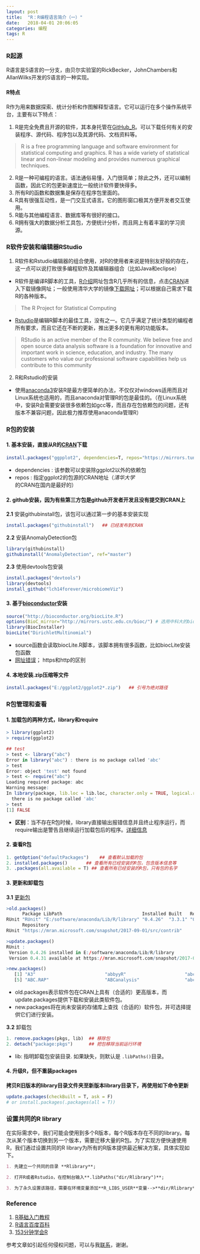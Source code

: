 ```yaml
---
layout: post
title:  "R：R编程语言简介（一）"
date:   2018-04-01 20:06:05
categories: 编程
tags: R
---
```


### R起源

R语言是S语言的一分支，由贝尔实验室的RickBecker，JohnChambers和AllanWilks开发的S语言的一种实现。

#### R特点

R作为用来数据探索、统计分析和作图解释型语言。它可以运行在多个操作系统平台，主要有以下特点：

1. R是完全免费且开源的软件，其本身托管在[GitHub_R](https://github.com/topics/r)。可以下载任何有关的安装程序、源代码、程序包以及其源代码、文档资料等。

> R is a free programming language and software environment for statistical computing and graphics. R has a wide variety of statistical linear and non-linear modeling and provides numerous graphical techniques.

2. R是一种可编程的语言。语法通俗易懂，入门很简单；除此之外，还可以编制函数，因此它的包更新速度比一般统计软件要快得多。
3. 所有R的函数和数据集是保存在程序包里面的。
4. R具有很强互动性，是一门交互式语言。它的图形窗口极其方便开发者交互使用。
5. R能与其他编程语言、数据库等有很好的接口。
6. R拥有强大的数据分析工具包，方便统计分析，而且网上有着丰富的学习资源。



### R软件安装和编辑器RStudio

1. R软件和Rstudio编辑器的组合使用，对R的使用者来说是特别友好般的存在，这一点可以说打败很多编程软件及其编辑器组合（比如Java和eclipse）


- R软件是编译R脚本的工具，[R介绍](https://www.r-project.org/)网址包含R几乎所有的信息，点击[CRAN](https://cran.r-project.org/mirrors.html)进入下载镜像网址；一般使用清华大学的镜像[下载网址](https://mirrors.tuna.tsinghua.edu.cn/CRAN/)；可以根据自己需求下载R的各种版本。

> The R Project for Statistical Computing

- [Rstudio](https://www.rstudio.com/)是编辑R脚本的最佳工具，没有之一。它几乎满足了统计类型的编程者所有要求，而且它还在不断的更新，推出更多的更有用的功能版本。

> RStudio is an active member of the R community. We believe free and open source data analysis software is a foundation for innovative and important work in science, education, and industry. The many customers who value our professional software capabilities help us contribute to this community

2. R和Rstudio的安装

- 使用[anaconda3](https://anaconda.org/)安装R是最方便简单的办法，不仅仅对windows适用而且对Linux系统也适用的，而且anaconda对管理R的包是最佳的。（在Linux系统中，安装R会需要安装很多依赖包如gcc等，而且存在包依赖包的问题，还有版本不兼容问题，因此极力推荐使用anaconda管理R）



### R包的安装

#### 1. 基本安装，直接从R的[CRAN](https://mirrors.tuna.tsinghua.edu.cn/CRAN/)下载

```R
install.packages("ggpplot2", dependencies=T, repos="https://mirrors.tuna.tsinghua.edu.cn/CRAN")
```

* dependencies : 该参数可以安装除ggplot2以外的依赖包
* repos : 指定ggplot2的包源的CRAN地址（*清华大学*的CRAN在国内是最好的）



#### 2. github安装，因为有些第三方包是github开发者开发且没有提交到CRAN上 

**2.1** 安装githubinstall包，该包可以通过第一步的基本安装实现
```R
install.packages("githubinstall")   ## 已经发布到CRAN
```
**2.2** 安装AnomalyDetection包

```R
library(githubinstall)
githubinstall("AnomalyDetection", ref="master")
```
**2.3** 使用devtools包安装
```R
install.packages("devtools")
library(devtools)
install_github("lch14forever/microbiomeViz")
```

#### 3. 基于[bioconductor](https://www.bioconductor.org/)安装

```R
source("http://bioconductor.org/biocLite.R")
options(BioC_mirror="http://mirrors.ustc.edu.cn/bioc/") # 选用中科大的bioconductor镜像
library(BiocInstaller)
biocLite("DirichletMultinomial")
```

- source函数会读取biocLite.R脚本，该脚本拥有很多函数，比如biocLite安装包函数
- [网址错误](https://support.bioconductor.org/p/74540/)； https和http的区别



#### 4. 本地安装.zip压缩等文件

```R
install.packages("E:/ggplot2/ggplot2*.zip")   ## 引号为绝对路径
```



### R包管理和查看

#### 1. **加载包的两种方式，library和require**

```R
> library(ggplot2)
> require(ggplot2)

## test 
> test <- library("abc")
Error in library("abc") : there is no package called 'abc'
> test
Error: object 'test' not found
> test <- require("abc")
Loading required package: abc
Warning message:
In library(package, lib.loc = lib.loc, character.only = TRUE, logical.return = TRUE,  :
  there is no package called 'abc'
> test
[1] FALSE
```

- **区别**：当不存在R包时候，library直接输出报错信息并且终止程序运行，而require输出是警告且继续运行加载包后的程序。[详细信息](https://stackoverflow.com/questions/5595512/what-is-the-difference-between-require-and-library)



#### 2. **查看R包**

```R
1. getOption("defaultPackages")    ## 查看默认加载的包
2. installed.packages()       ## 查看所有已经安装的R包，包含版本信息等
3. .packages(all.available = T) ## 查看所有已经安装的R包，只有包的名字
```



#### 3. 更新和卸载包

**3.1** [更新包](https://www.rdocumentation.org/packages/utils/versions/3.4.3/topics/update.packages)

```R
>old.packages()
      Package LibPath                              Installed Built   ReposVer
RUnit "RUnit" "E:/software/anaconda/Lib/R/library" "0.4.26"  "3.3.1" "0.4.31"
      Repository                                                  
RUnit "https://mran.microsoft.com/snapshot/2017-09-01/src/contrib"

>update.packages()
RUnit :
 Version 0.4.26 installed in E:/software/anaconda/Lib/R/library 
 Version 0.4.31 available at https://mran.microsoft.com/snapshot/2017-09-01

>new.packages()
   [1] "A3"                          "abbyyR"                      "abc"                         "abc.data"                   
   [5] "ABC.RAP"                     "ABCanalysis"                 "abcdeFBA"                    #"ABCoptim"
```

- old.packages表示软件包在CRAN上具有（合适的）更高版本，而update.packages提供下载和安装此类软件包。
- new.packages将在尚未安装的存储库上查找（合适的）软件包，并可选择提供它们进行安装。



**3.2** 卸载包

```R
1. remove.packages(pkgs, lib)  ## 移除包
2. detach("package:pkgs")      ## 把包移除当前运行环境
```
- lib: 指明卸载包安装目录. 如果缺失，则默认是 `.libPaths()`目录。



#### 4. 升级R，但不重装packages

**拷贝R旧版本的library目录文件夹至新版本library目录下，再使用如下命令更新**

```R
update.packages(checkBuilt = T, ask = F)
# or install.packages(.packages(all = T))
```

### 设置共同的R library

在实际需求中，我们可能会使用到多个R版本，每个R版本存在不同的library。每次从某个版本切换到另一个版本，需要迁移大量的R包。为了实现方便快速使用R，我们通过设置共同的R library为所有的R版本提供最近解决方案，具体实现如下。

```markdown
1. 先建立一个共同的目录 **Rlibrary**;

2. 打开R或者Rstudio，在控制台输入**.libPaths("dir/Rlibrary")**;

3. 为了永久设置该路径，需要在环境变量添加**R_LIBS_USER**变量-->**dir/Rlibrary**。
```





### Reference

1. [R基础入门教程](https://blog.csdn.net/Ying_Xu/article/details/50896310)
2. [R语言百度百科](https://baike.baidu.com/item/R%E8%AF%AD%E8%A8%80)
3. [153分钟学会R](https://cran.r-project.org/doc/contrib/Liu-FAQ.pdf)



参考文章如引起任何侵权问题，可以与我[联系](https://github.com/HuaZou/)，谢谢。

